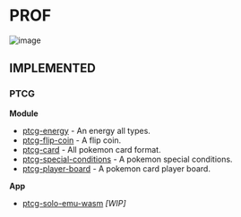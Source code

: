 # PROF

![image](https://user-images.githubusercontent.com/77476144/115138264-fd7e8380-a065-11eb-9e99-d8fa034cb572.png)

## IMPLEMENTED

### PTCG

**Module**

- [ptcg-energy](https://github.com/evdwarf/ptcg-energy) - An energy all types.
- [ptcg-flip-coin](https://github.com/evdwarf/ptcg-flip-coin) - A flip coin.
- [ptcg-card](https://github.com/evdwarf/ptcg-card) - All pokemon card format.
- [ptcg-special-conditions](https://github.com/evdwarf/ptcg-special-conditions) - A pokemon special conditions.
- [ptcg-player-board](https://github.com/evdwarf/ptcg-player-board) - A pokemon card player board.

**App**

- [ptcg-solo-emu-wasm](https://github.com/evdwarf/ptcg-solo-emu-wasm) *[WIP]*
